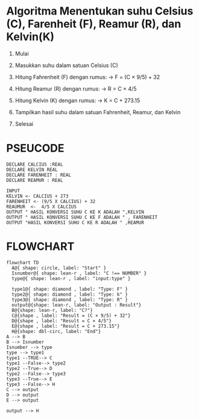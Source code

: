 # Algoritma Menentukan suhu Celsius (C), Farenheit (F), Reamur (R), dan Kelvin(K)

1. Mulai

2. Masukkan suhu dalam satuan Celsius (C)

3. Hitung Fahrenheit (F) dengan rumus:
   → F = (C × 9/5) + 32

4. Hitung Reamur (R) dengan rumus:
   → R = C × 4/5

5. Hitung Kelvin (K) dengan rumus:
   → K = C + 273.15

6. Tampilkan hasil suhu dalam satuan Fahrenheit, Reamur, dan Kelvin

7. Selesai

# PSEUCODE

```
DECLARE CALCIUS :REAL
DECLARE KELVIN REAL
DECLARE FARENHEIT : REAL
DECLARE REAMUR : REAL

INPUT
KELVIN <- CALCIUS + 273
FARENHEIT <- (9/5 X CALCIUS) + 32
REAUMUR  <-  4/5 X CALCIUS
OUTPUT " HASIL KONVERSI SUHU C KE K ADALAH ",KELVIN
OUTPUT " HASIL KONVERSI SUHU C KE F ADALAH " , FARENHEIT
OUTPUT "HASIL KONVERSI SUHU C KE R ADALAH " ,REAMUR

```

# FLOWCHART

```mermaid
flowchart TD
  A@{ shape: circle, label: "Start" }
  Isnumber@{ shape: lean-r , label: "C !== NUMBER" }
  type@{ shape: lean-r , label: "input:type" }

  type1@{ shape: diamond , label: "Type: F" }
  type2@{ shape: diamond , label: "Type: k" }
  type3@{ shape: diamond , label: "Type: R" }
  output@{shape: lean-r, label: "Output : Result"}
  B@{shape: lean-r, label: "C?"}
  C@{shape , label: "Result = (C × 9/5) + 32"}
  D@{shape , label: "Result = C × 4/5"}
  E@{shape , label: "Result = C + 273.15"}
  H@{shape: dbl-circ, label: "End"}
A --> B
B --> Isnumber
Isnumber --> type
type --> type1
type1 --TRUE--> C
type1 --False--> type2
type2 --True--> D
type2 --False--> type3
type3 --True--> E
type3 --False--> H
C --> output
D --> output
E --> output

output --> H





```
